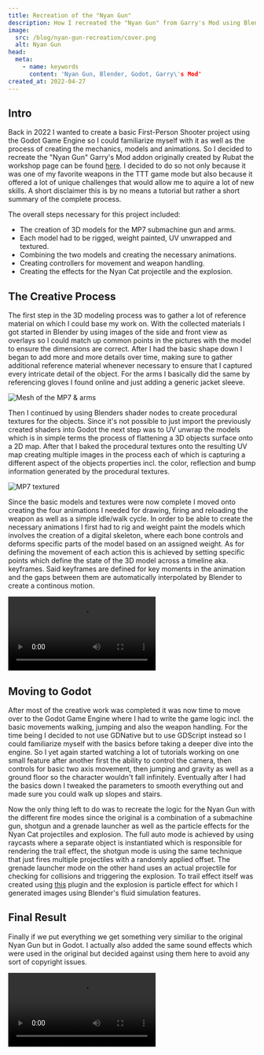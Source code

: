 ```yaml
---
title: Recreation of the "Nyan Gun"
description: How I recreated the "Nyan Gun" from Garry's Mod using Blender and Godot.
image:
  src: /blog/nyan-gun-recreation/cover.png
  alt: Nyan Gun
head:
  meta:
    - name: keywords
      content: 'Nyan Gun, Blender, Godot, Garry\'s Mod'
created_at: 2022-04-27
---
```


## Intro

Back in 2022 I wanted to create a basic First-Person Shooter project using the Godot Game Engine so I could familiarize myself with it as well as the process of creating the mechanics, models and animations. So I decided to recreate the "Nyan Gun" Garry's Mod addon originally created by Rubat the workshop page can be found [here](https://steamcommunity.com/sharedfiles/filedetails/?id=123277559). I decided to do so not only because it was one of my favorite weapons in the TTT game mode but also because it offered a lot of unique challenges that would allow me to aquire a lot of new skills. A short disclaimer this is by no means a tutorial but rather a short summary of the complete process.

The overall steps necessary for this project included:
* The creation of 3D models for the MP7 submachine gun and arms.
* Each model had to be rigged, weight painted, UV unwrapped and textured.
* Combining the two models and creating the necessary animations.
* Creating controllers for movement and weapon handling.
* Creating the effects for the Nyan Cat projectile and the explosion.

## The Creative Process

The first step in the 3D modeling process was to gather a lot of reference material on which I could base my work on. With the collected materials I got started in Blender by using images of the side and front view as overlays so I could match up common points in the pictures with the model to ensure the dimensions are correct. After I had the basic shape down I began to add more and more details over time, making sure to gather additional reference material whenever necessary to ensure that I captured every intricate detail of the object. For the arms I basically did the same by referencing gloves I found online and just adding a generic jacket sleeve.

![Mesh of the MP7 & arms](/blog/nyan-gun-recreation/mp7-arms-mesh.png)

Then I continued by using Blenders shader nodes to create procedural textures for the objects. Since it's not possible to just import the previously created shaders into Godot the next step was to UV unwrap the models which is in simple terms the process of flattening a 3D objects surface onto a 2D map. After that I baked the procedural textures onto the resulting UV map creating multiple images in the process each of which is capturing a different aspect of the objects properties incl. the color, reflection and bump information generated by the procedural textures.

![MP7 textured](/blog/nyan-gun-recreation/mp7-textured.png)

Since the basic models and textures were now complete I moved onto creating the four animations I needed for drawing, firing and reloading the weapon as well as a simple idle/walk cycle. In order to be able to create the necessary animations I first had to rig and weight paint the models which involves the creation of a digital skeleton, where each bone controls and deforms specific parts of the model based on an assigned weight. As for defining the movement of each action this is achieved by setting specific points which define the state of the 3D model across a timeline aka. keyframes. Said keyframes are defined for key moments in the animation and the gaps between them are automatically interpolated by Blender to create a continous motion.

<video autoplay loop>
  <source src="/blog/nyan-gun-recreation/mp7-reload.mp4" type="video/mp4" />
</video>

## Moving to Godot

After most of the creative work was completed it was now time to move over to the Godot Game Engine where I had to write the game logic incl. the basic movements walking, jumping and also the weapon handling. For the time being I decided to not use GDNative but to use GDScript instead so I could familiarize myself with the basics before taking a deeper dive into the engine. So I yet again started watching a lot of tutorials working on one small feature after another first the ability to control the camera, then controls for basic two axis movement, then jumping and gravity as well as a ground floor so the character wouldn't fall infinitely. Eventually after I had the basics down I tweaked the parameters to smooth everything out and made sure you could walk up slopes and stairs.

Now the only thing left to do was to recreate the logic for the Nyan Gun with the different fire modes since the original is a combination of a submachine gun, shotgun and a grenade launcher as well as the particle effects for the Nyan Cat projectiles and explosion. The full auto mode is achieved by using raycasts where a separate object is instantiated which is responsible for rendering the trail effect, the shotgun mode is using the same technique that just fires multiple projectiles with a randomly applied offset. The grenade launcher mode on the other hand uses an actual projectile for checking for collisions and triggering the explosion. To trail effect itself was created using [this](https://github.com/OBKF/Godot-Trail-System) plugin and the explosion is particle effect for which I generated images using Blender's fluid simulation features.

## Final Result

Finally if we put everything we get something very similiar to the original Nyan Gun but in Godot. I actually also added the same sound effects which were used in the original but decided against using them here to avoid any sort of copyright issues.

<video autoplay loop>
  <source src="/blog/nyan-gun-recreation/ncg-comparison.mp4" type="video/mp4" />
</video>
